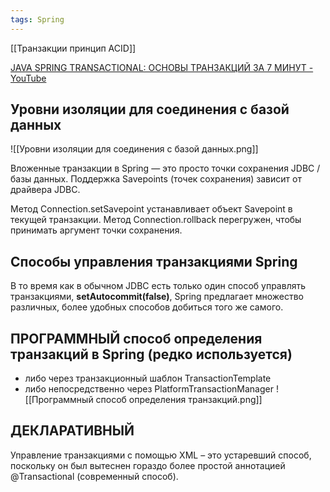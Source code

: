 ```yaml
---
tags: Spring
---
```

[[Транзакции принцип ACID]]

[JAVA SPRING TRANSACTIONAL: ОСНОВЫ ТРАНЗАКЦИЙ ЗА 7 МИНУТ - YouTube](https://www.youtube.com/watch?v=2E8FKi4oC0o)
## Уровни изоляции для соединения с базой данных
![[Уровни изоляции для соединения с базой данных.png]]

Вложенные транзакции в Spring — это просто точки сохранения JDBC / базы данных.
Поддержка Savepoints (точек сохранения) зависит от драйвера JDBC.

Метод Connection.setSavepoint устанавливает объект Savepoint в текущей транзакции.
Метод Connection.rollback перегружен, чтобы принимать аргумент точки сохранения.

## Способы управления транзакциями Spring

В то время как в обычном JDBC есть только один способ управлять транзакциями, **setAutocommit(false)**, Spring предлагает множество различных, более удобных способов добиться того же самого.

## ПРОГРАММНЫЙ способ определения транзакций в Spring (редко используется)
- либо через транзакционный шаблон TransactionTemplate
- либо непосредственно через PlatformTransactionManager
![[Программный способ определения транзакций.png]]
## ДЕКЛАРАТИВНЫЙ
Управление транзакциями с помощью XML – это устаревший способ, поскольку он был вытеснен гораздо более простой аннотацией @Transactional (современный способ).

